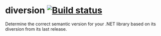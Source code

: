 # diversion [![Build status](https://ci.appveyor.com/api/projects/status/4lywk211016ujlm1?svg=true)](https://ci.appveyor.com/project/michaelmelancon/diversion)
Determine the correct semantic version for your .NET library based on its diversion from its last release.
